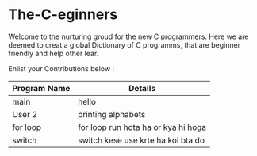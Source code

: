 # The-C-eginners

Welcome to the nurturing groud for the new C programmers.
Here we are deemed to creat a global Dictionary of C programms, that are beginner friendly and help other lear.

Enlist your Contributions below : 

| Program Name  | Details       |
| ------------- | ------------- |
| main          | hello  |
| User 2        | printing alphabets  |
|for loop       | for loop run hota ha or kya hi hoga|
|switch         | switch kese use krte ha koi bta do|
